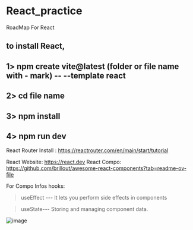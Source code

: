 # React_practice
RoadMap For React




## to install React,

## 1> npm create vite@latest (folder or file name with - mark) -- --template react

## 2> cd file name

## 3> npm install

## 4> npm run dev

React Router Install : https://reactrouter.com/en/main/start/tutorial


React Website: https://react.dev
React Compo: https://github.com/brillout/awesome-react-components?tab=readme-ov-file

For Compo Infos hooks:
> useEffect --- It lets you perform side effects in components

> useState--- Storing and managing component data.


![image](https://github.com/user-attachments/assets/224202a4-4391-4483-b17e-983d707bc749)

